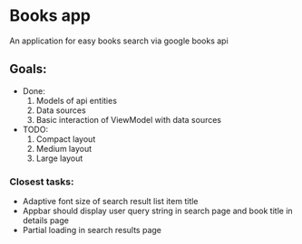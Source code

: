 # Books app

An application for easy books search via google books api

## Goals:

- Done:
  1) Models of api entities
  2) Data sources
  3) Basic interaction of ViewModel with data sources 
- TODO:
  1) Compact layout
  2) Medium layout
  3) Large layout

### Closest tasks:
- Adaptive font size of search result list item title
- Appbar should display user query string in search page and book title in details page
- Partial loading in search results page
